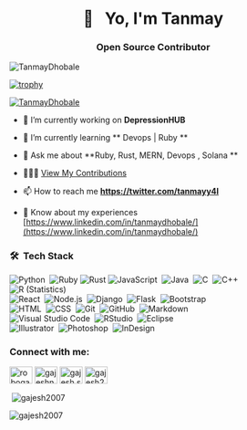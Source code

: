 <h1 align="center"> 👋 &nbsp; Yo, I'm Tanmay </h1>
<h3 align="center">Open Source Contributor</h3>

<p align="left"> <img src="https://komarev.com/ghpvc/?username=TanmayDhobale&label=Profile%20views&color=0e75b6&style=flat" alt="TanmayDhobale" /> </p>

[![trophy](https://github-profile-trophy.vercel.app/?username=TanmayDhobale)](https://github.com/ryo-ma/github-profile-trophy)


<p align="left"> <a href="https://twitter.com/tanmayy4l" target="blank"><img src="https://img.shields.io/twitter/follow/tanmay4l?logo=twitter&style=for-the-badge" alt="TanmayDhobale" /></a> </p>

- 🔭 I’m currently working on **DepressionHUB**

- 🌱 I’m currently learning ** Devops | Ruby **

- 💬 Ask me about **Ruby, Rust, MERN, Devops , Solana **

- 👷🏼‍♂️ [View My Contributions](https://github.com/TanmayDhobale/contributions)

- 📫 How to reach me **https://twitter.com/tanmayy4l**

- 📄 Know about my experiences [https://www.linkedin.com/in/tanmaydhobale/](https://www.linkedin.com/in/tanmaydhobale/)


### 🛠 &nbsp;Tech Stack

![Python](https://img.shields.io/badge/-Python-05122A?style=flat&logo=python)&nbsp;
![Ruby](https://img.shields.io/badge/-Ruby-CC342D?style=flat&logo=ruby&logoColor=white)
![Rust](https://img.shields.io/badge/-Rust-000000?style=flat&logo=rust&logoColor=white)
![JavaScript](https://img.shields.io/badge/-JavaScript-05122A?style=flat&logo=javascript)&nbsp;
![Java](https://img.shields.io/badge/-Java-05122A?style=flat&logo=Java&logoColor=FFA518)&nbsp;
![C](https://img.shields.io/badge/-C-05122A?style=flat&logo=C&logoColor=A8B9CC)&nbsp;
![C++](https://img.shields.io/badge/-C++-05122A?style=flat&logo=C%2B%2B&logoColor=00599C)&nbsp;
![R (Statistics)](https://img.shields.io/badge/-R-05122A?style=flat&logo=R&logoColor=276DC3)\
![React](https://img.shields.io/badge/-React-05122A?style=flat&logo=react)&nbsp;
![Node.js](https://img.shields.io/badge/-Node.js-05122A?style=flat&logo=node.js)&nbsp;
![Django](https://img.shields.io/badge/-Django-05122A?style=flat&logo=django&logoColor=092E20)&nbsp;
![Flask](https://img.shields.io/badge/-Flask-05122A?style=flat&logo=flask)&nbsp;
![Bootstrap](https://img.shields.io/badge/-Bootstrap-05122A?style=flat&logo=bootstrap&logoColor=563D7C)\
![HTML](https://img.shields.io/badge/-HTML-05122A?style=flat&logo=HTML5)&nbsp;
![CSS](https://img.shields.io/badge/-CSS-05122A?style=flat&logo=CSS3&logoColor=1572B6)&nbsp;
![Git](https://img.shields.io/badge/-Git-05122A?style=flat&logo=git)&nbsp;
![GitHub](https://img.shields.io/badge/-GitHub-05122A?style=flat&logo=github)&nbsp;
![Markdown](https://img.shields.io/badge/-Markdown-05122A?style=flat&logo=markdown)\
![Visual Studio Code](https://img.shields.io/badge/-Visual%20Studio%20Code-05122A?style=flat&logo=visual-studio-code&logoColor=007ACC)&nbsp;
![RStudio](https://img.shields.io/badge/-RStudio-05122A?style=flat&logo=rstudio)&nbsp;
![Eclipse](https://img.shields.io/badge/-Eclipse-05122A?style=flat&logo=eclipse-ide&logoColor=2C2255)\
![Illustrator](https://img.shields.io/badge/-Illustrator-05122A?style=flat&logo=adobe-illustrator)&nbsp;
![Photoshop](https://img.shields.io/badge/-Photoshop-05122A?style=flat&logo=adobe-photoshop)&nbsp;
![InDesign](https://img.shields.io/badge/-InDesign-05122A?style=flat&logo=adobe-indesign)


<h3 align="left">Connect with me:</h3>
<p align="left">
<a href="https://twitter.com/tanmayy4l" target="blank"><img align="center" src="https://raw.githubusercontent.com/rahuldkjain/github-profile-readme-generator/master/src/images/icons/Social/twitter.svg" alt="robogajesh" height="30" width="40" /></a>
<a href="https://www.linkedin.com/in/tanmaydhobale/" target="blank"><img align="center" src="https://raw.githubusercontent.com/rahuldkjain/github-profile-readme-generator/master/src/images/icons/Social/linked-in-alt.svg" alt="gajeshnaik" height="30" width="40" /></a>
<a href="https://youtube.com/@tanmay4l?si=Z-_FGDoug0zcYkR4" target="blank"><img align="center" src="https://raw.githubusercontent.com/rahuldkjain/github-profile-readme-generator/master/src/images/icons/Social/youtube.svg" alt="gajesh s naik" height="30" width="40" /></a>
<a href="https://discord.gg/tanmay4l" target="blank"><img align="center" src="https://raw.githubusercontent.com/rahuldkjain/github-profile-readme-generator/master/src/images/icons/Social/discord.svg" alt="gajesh2007#0896" height="30" width="40" /></a>
</p>

<p>&nbsp;<img align="center" src="https://github-readme-stats.vercel.app/api?username=TanmayDhobale&show_icons=true&locale=en" alt="gajesh2007" /></p>

<p><img align="center" src="https://github-readme-streak-stats.herokuapp.com/?user=TanmayDhobale&" alt="gajesh2007" /></p>
